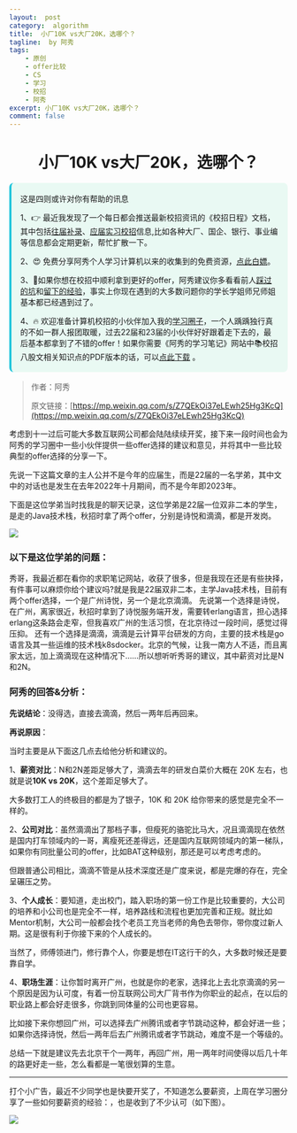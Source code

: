 ```yaml
---
layout:  post
category:  algorithm
title:  小厂10K vs大厂20K，选哪个？
tagline:  by 阿秀
tags:
    - 原创
    - offer比较
    - CS
    - 学习
    - 校招
    - 阿秀
excerpt: 小厂10K vs大厂20K，选哪个？
comment: false
---
```






<h1 align="center">小厂10K vs大厂20K，选哪个？</h1>

<div style="border-color: #24C6DC;
            background-color: #e9f9f3;         
            margin: 1rem 0;
        padding: .25rem 1rem;
        border-left-width: .3rem;
        border-left-style: solid;
        border-radius: .5rem;
        color: inherit;">
  <p>这是四则或许对你有帮助的讯息</p>
  <p>1、👉 最近我发现了一个每日都会推送最新校招资讯的《校招日程》文档，其中包括<a style="text-decoration: underline" href="https://flowus.cn/share/ee50d5eb-3cd5-4f74-880e-95b215dd4ff2" target="_blank">往届补录</a>、<a href="https://flowus.cn/share/5f327c98-1e31-46c8-b86b-5ac6105e021f" target="_blank">应届实习校招</a>信息,比如各种大厂、国企、银行、事业编等信息都会定期更新，帮忙扩散一下。</p>  
  <p>2、😍
    免费分享阿秀个人学习计算机以来的收集到的免费资源，<a style="text-decoration: underline" href="/notes/07-resources/01-free/01-introduce.html" target="_blank">点此白嫖</a>。
  </p>
  <p>3、🚀如果你想在校招中顺利拿到更好的offer，阿秀建议你多看看前人<a style="text-decoration: underline" href="https://www.yuque.com/tuobaaxiu/httmmc/npg1k81zeq4wfpyz" target="_blank">踩过的坑</a>和<a style="text-decoration: underline"  target="_blank" href="https://www.yuque.com/tuobaaxiu/httmmc/gge9ppd0mbu2d3dp">留下的经验</a>，事实上你现在遇到的大多数问题你的学长学姐师兄师姐基本都已经遇到过了。
  </p>
  <p>4、🔥 欢迎准备计算机校招的小伙伴加入我的<a  style="text-decoration: underline" href="https://www.yuque.com/tuobaaxiu/httmmc/xg0otqvc17wfx4u9" target="_blank">学习圈子</a>，一个人踽踽独行真的不如一群人报团取暖，过去22届和23届的小伙伴好好跟着走下去的，最后基本都拿到了不错的offer！如果你需要《阿秀的学习笔记》网站中📚︎校招八股文相关知识点的PDF版本的话，可以<a style="text-decoration: underline" href="/notes/08-other/02-question.html#_5、如何下载阿秀的学习笔记内容pdf版本" target="_blank">点此下载</a> 。</p>   </div>


> 作者：阿秀
>
> 原文链接：[https://mp.weixin.qq.com/s/Z7QEkOi37eLEwh25Hg3KcQ](https://mp.weixin.qq.com/s/Z7QEkOi37eLEwh25Hg3KcQ)



考虑到十一过后可能大多数互联网公司都会陆陆续续开奖，接下来一段时间也会为阿秀的学习圈中一些小伙伴提供一些offer选择的建议和意见，并将其中一些比较典型的offer选择的分享一下。

先说一下这篇文章的主人公并不是今年的应届生，而是22届的一名学弟，其中文中的对话也是发生在去年2022年十月期间，而不是今年即2023年。

下面是这位学弟当时找我是的聊天记录，这位学弟是22届一位双非二本的学生，是走的Java技术栈，秋招时拿了两个offer，分别是诗悦和滴滴，都是开发岗。

![](https://axiu-image-bed.oss-cn-shanghai.aliyuncs.com/img/202209252256162.png)

### **以下是这位学弟的问题**：

秀哥，我最近都在看你的求职笔记网站，收获了很多，但是我现在还是有些抉择，有件事可以麻烦你给个建议吗?就是我是22届双非二本，主学Java技术栈，目前有两个offer选择，一个是广州诗悦，另一个是北京滴滴。
先说第一个选择是诗悦，在广州，离家很近，秋招时拿到了诗悦服务端开发，需要转erlang语言，担心选择erlang这条路会走窄，但我喜欢广州的生活习惯，在北京待过一段时间，感觉过得压抑。
还有一个选择是滴滴，滴滴是云计算平台研发的方向，主要的技术栈是go语言及其一些运维的技术栈k8sdocker。北京的气候，让我一南方人不适，而且离家太远，加上滴滴现在这种情况下……所以想听听秀哥的建议，其中薪资对比是N和2N。

### **阿秀的回答&分析**：

**先说结论**：没得选，直接去滴滴，然后一两年后再回来。

**再说原因**：

当时主要是从下面这几点去给他分析和建议的。

1、**薪资对比**：N和2N差距足够大了，滴滴去年的研发白菜价大概在 20K 左右，也就是说**10K vs 20K**，这个差距足够大了。

大多数打工人的终极目的都是为了银子，10K 和 20K 给你带来的感觉是完全不一样的。

2、**公司对比**：虽然滴滴出了那档子事，但瘦死的骆驼比马大，况且滴滴现在依然是国内打车领域内的一哥，离瘦死还差得远，还是国内互联网领域内的第一梯队，如果你有同批量公司的offer，比如BAT这种级别，那还是可以考虑考虑的。

但跟普通公司相比，滴滴不管是从技术深度还是广度来说，都是完爆的存在，完全呈碾压之势。

3、**个人成长**：要知道，走出校门，踏入职场的第一份工作是比较重要的，大公司的培养和小公司也是完全不一样，培养路线和流程也更加完善和正规。就比如Mentor机制，大公司一般都会找个老员工充当老师的角色去带你，带你度过新人期。这是很有利于你接下来的个人成长的。

当然了，师傅领进门，修行靠个人，你要是想在IT这行干的久，大多数时候还是要靠自学。

4、**职场生涯**：让你暂时离开广州，也就是你的老家，选择北上去北京滴滴的另一个原因是因为认可度，有着一份互联网公司大厂背书作为你职业的起点，在以后的职业路上都会好走很多，你跳到同体量的公司也更容易。

比如接下来你想回广州，可以选择去广州腾讯或者字节跳动这种，都会好进一些；如果你选择诗悦，然后一两年后去广州腾讯或者字节跳动，难度不是一个等级的。

总结一下就是建议先去北京干个一两年，再回广州，用一两年时间使得以后几十年的路更好走一些，怎么看都是一笔很划算的生意。

---

打个小广告，最近不少同学也是快要开奖了，不知道怎么要薪资，上周在学习圈分享了一些如何要薪资的经验：，也是收到了不少认可（如下图）。

![](https://axiu-image-bed.oss-cn-shanghai.aliyuncs.com/img/202209252327127.png)
